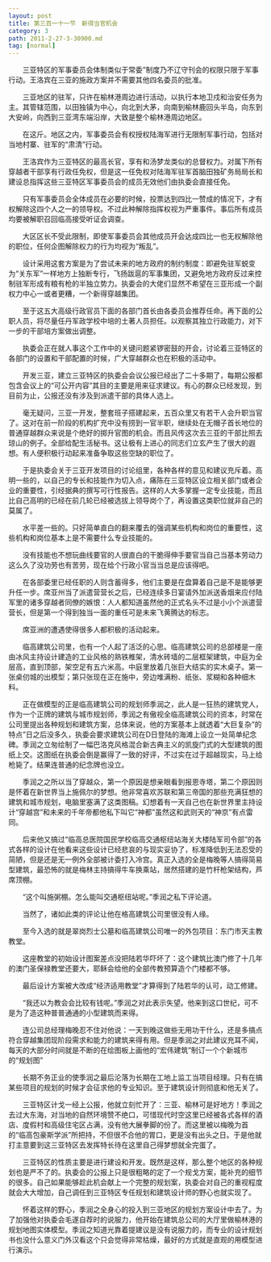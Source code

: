 ```yaml
---
layout: post
title: 第三百一十一节　新得当官机会
category: 3
path: 2011-2-27-3-30900.md
tag: [normal]
---
```


　　三亚特区的军事委员会体制类似于常委”制度乃不辽守刊会的权限只限于军事行动。王洛宾在三亚的施政方案并不需要其他四名委员的批准。

　　三亚地区的驻军，只许在榆林港周边进行活动，以执行本地卫戍和治安任务为主。其管辖范围，以田独镇为中心，向北到大茅，向南到榆林鹿回头半岛，向东到大安岭，向西到三亚湾东端沿岸，大致是整个榆林港周边地区。

　　在这斤。地区之内，军事委员会有权授权陆海军进行无限制军事行动，包括对当地村寨、驻军的“肃清”行动。

　　王洛宾作为三亚特区的最高长官，享有和汤梦龙类似的总督权力。对属下所有穿越者干部享有行政任免权，但是这一任免权对陆海军驻军首脑田独矿务局局长和建设总指挥这些三亚特区军事委员会的成员无效他们由执委会直接任免。

　　只有军事委员会全体成员在必要的时候，投票达到四比一赞成的情况下，才有权解除这四个人之一的领导权。不过此种解除指挥权视为严重事件。事后所有成员均要被解职召回临高接受听证会调查。

　　大区区长不受此限制，即使军事委员会其他成员开会达成四比一也无权解除他的职位，任何企图解除权力的行为均视为“叛乱”。

　　设计采用这套方案是为了尝试未来的地方政府的制约制度：即避免驻军蜕变为“关东军”一样地方上独断专行，飞扬跋扈的军事集团，又避免地方政府反过来控制驻军形成有粮有枪的半独立势力。执委会的大佬们显然不希望在三亚形成一个副权力中心一或者更糟，一个新得穿越集团。

　　至于这五大高级行政官员下面的各部门首长由各委员会推荐任命。再下面的公职人员，将尽量任丹军政学校中培的土著人员担任。以观察其独立行政能力，对下一步的干部培方案做出调整。

　　执委会正在就人事这个工作中的关键问题紧锣密鼓的开会，讨论着三亚特区的各部门的设置和干部配置的时候，广大穿越群众也在积极的活动中。

　　开发三亚，建立三亚特区的执委会会议公报已经出了二十多期了，每期公报都包含会议上的“可公开内容”其目的主要是用来征求建议。有心的群众已经发现，到目前为止，公报还没有涉及到派遣干部的具体人选上。

　　毫无疑问，三亚一开发，整套班子搭建起来，五百众里又有若干人会升职当官了。这对在前一阶段的机构扩充中没有捞到一官半职，继续处在无帽子首长地位的普通穿越群众来说是个绝好的掷升官图的机会。而且风传这次去三亚的干部比照去琼山的例子。全部给配生活秘书。这让极有上进心的同志们立玄产生了很大的遐想。有人便积极行动起来准备争取这些空缺的职位了。

　　于是执委会关于三亚开发项目的讨论组里，各种各样的意见和建议充斥着。高明一些的，以自己的专长和技能作为切入点，痛陈在三亚特区设立相关部门或者企业的重要性，引经据典的撰写可行性报告。这样的人大多掌握一定专业技能，而且比自己高明的已经在前几轮已经被选拔上领导岗个了，再设置这类职位就非自己的莫属了。

　　水平差一些的。只好简单直白的翻来覆去的强调某些机构和岗位的重要性，这些机构和岗位基本上是不需要什么专业技能的。

　　没有技能也不想玩曲线要官的人很直白的干脆得伸手要官当自己当基本劳动力这么久了没功劳也有苦劳，现在给个行政小官当当总是应该得吧。

　　在各部委里已经任职的人则含蓄得多，他们主要是在盘算着自己是不是能够更升任一步。席亚州当了派遣营营长之后，已经连续多日宴请外加派送香烟来应付陆军里的诸多穿越者同僚的嫉恨：人人都知道虽然他的正式名头不过是小小个派遣营营长，但是第一个得到独当一面的重任可是未来飞黄腾达的标志。

　　席亚洲的遭遇使得很多人都积极的活动起来。

　　临高建筑公司里，也有一个人起了活泛的心思。临高建筑公司的总部楼是一座由冰风主持设计建造的工业风格的熟铁椎架，清水砖墙的二层框架建筑，中庭为全层高，直到顶部，架空足有五六米高。中庭里放着几张巨大结实的实木桌子。第一张桌仞城的出模型；第只张现在正在施中，旁边堆满粉、纸张、浆糊和各种细木料。

　　正在做模型的正是临高建筑公司的规划师季润之，此人是一狂热的建筑党人，作为一个正牌的建筑与城市规划师，季润之有傲视全临高建筑公司的资本，时常在公司里提出各种规划和建筑方案，总体来说，他的方案基本上就透着“大巨复杂”的特点”日之后没多久，执委会要求建筑公司在D日登陆的海滩上设立一处简单纪念碑。季润之立匆绘制了一幅巴洛克风格混合新古典主义的凯旋门式的大型建筑的图纸上交。这图纸在执委会倒是赢得了一致的好评，不过实在过于超越现实，马上给枪毙了。结果连普通的纪念牌也没立。

　　季润之之所以当了穿越众，第一个原因是想亲眼看到报恩寺塔，第二个原因则是怀着在新世界当上施佩尔的梦想。他非常喜欢苏联和第三帝国的那些充满狂想的建筑和城市规划，电脑里塞满了这类图稿。幻想着有一天自己也在新世界里主持设计“穿越宫”和未来的千年帝都他私下叫它“神都”虽然这和武则天的“神京”有点雷同。

　　后来他又搞过“临高总医院国民学校临高交通枢纽站海关大楼陆军司令部”的各式各样的设计在他看来这些设计已经悲哀的与现实妥协了，标准降低到无法忍受的简陋，但是还是无一例外全部被计委打入冷宫。真正入选的全是梅晚等人搞得简易型建筑，最恐怖的就是梅林主持搞得牛车换乘站，居然搭建的是竹杆枪架结构，芦席顶棚。

　　“这个叫施粥棚。怎么能叫交通枢纽站呢。”季润之私下评论道。

　　当然了，诸如此类的评论让他在格高建筑公司里很没有人缘。

　　至今入选的就是翠岗烈士公墓和临高建筑公司唯一的外包项目：东门市天主教教堂。

　　这座教堂的初始设计图案差点没把陆若华吓坏了：这个建筑比澳门修了十几年的澳门圣保禄教堂还要大，耶稣会给他的全部传教预算造个门楼都不够。

　　最后设计方案被大改成“经济适用教堂”才算得到了陆若华的认可，动工修建。

　　“我还以为教会会比较有钱呢。”季润之对此表示失望。他来到这口世纪，可不是为了造这种普普通通的小型建筑而来得。

　　连公司总经理梅晚忍不住对他说：一天到晚这做些无用功干什么，还是多搞点符合穿越集团现阶段需求和能力的建筑来得有用。但是季润之对此建议充耳不闻，每天的大部分时间就是不断的在绘图板上画他的“宏伟建筑”制订一个个新城市的“规划图”

　　长期不务正业的使季润之最后沦落为长期在工地上监工当项目经理。只有在搞某些项目的规划的时候才会征求他的专业知识。至于建筑设计则彻底和他无关了。

　　三亚特区计戈一经上公报，他就立刻忙开了：三亚、榆林可是好地方！季润之去过大东海，对当地的自然环境赞不绝口，可惜现代时空这里已经被各式各样的酒店、度假村和高级住宅区占满，没有他大展拳脚的份了。而这里被以梅晚为首的“临高包豪斯学派”所把持，不但很不合他的胃口，更是没有出头之日。于是他就打主意要到这三亚特区去发挥特长待在这里自己得梦想就全完蛋了。

　　三亚特区的性质主要是进行建设和开发。既然是这样，那么整个地区的各种规划也是严不了的。执委会的公报上只是很粗略的定了一个规戈方案，能补充的细节的很多。自己如果能够趁此机会献上一个完整的规划案，执委会对自己的重视程度就会大大增加，自己调任到三亚特区专任规划和建筑设计师的野心也就实现了。

　　怀着这样的野心，季润之全身心的投入到三亚地区的规划方案设计中去了。为了加强他对执委会毛遂自荐时的说服力，他开始在建筑总公司的大厅里做榆林港的规划地图实体模型。季润之知道光靠着提建议是没有说服力的，而专业的设计规划书也没什么意义门外汉看这个只会觉得非常枯燥，最好的方式就是直观的用模型进行演示。